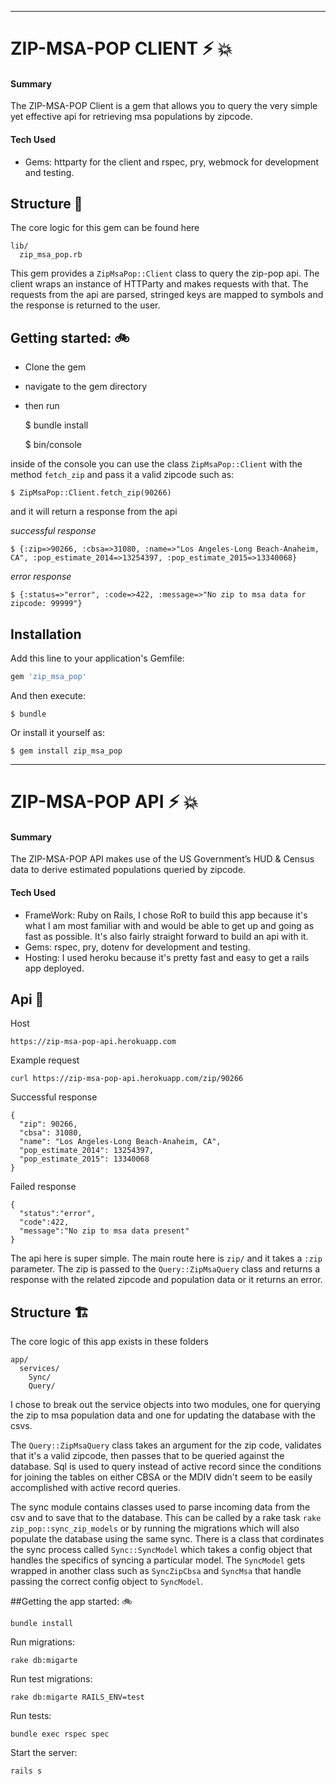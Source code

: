 ***
# ZIP-MSA-POP CLIENT :zap: :boom:

#### Summary
The ZIP-MSA-POP Client is a gem that allows you to query the very simple yet effective api for retrieving msa populations by zipcode.

#### Tech Used
- Gems: httparty for the client and rspec, pry, webmock for development and testing.

## Structure :european_castle:

The core logic for this gem can be found here

    lib/
      zip_msa_pop.rb

This gem provides a ```ZipMsaPop::Client``` class to query the zip-pop api. The client wraps an instance of HTTParty and makes requests with that. The requests from the api are parsed, stringed keys are mapped to symbols and the response is returned to the user.

## Getting started: :bike:

- Clone the gem
- navigate to the gem directory
- then run

    $ bundle install

    $ bin/console

inside of the console you can use the class ```ZipMsaPop::Client``` with the method ```fetch_zip``` and pass it a valid zipcode such as:

    $ ZipMsaPop::Client.fetch_zip(90266)
and it will return a response from the api

_successful response_

    $ {:zip=>90266, :cbsa=>31080, :name=>"Los Angeles-Long Beach-Anaheim, CA", :pop_estimate_2014=>13254397, :pop_estimate_2015=>13340068}

_error response_

    $ {:status=>"error", :code=>422, :message=>"No zip to msa data for zipcode: 99999"}

## Installation

Add this line to your application's Gemfile:

```ruby
gem 'zip_msa_pop'
```

And then execute:

    $ bundle

Or install it yourself as:

    $ gem install zip_msa_pop
    

***

# ZIP-MSA-POP API :zap: :boom:


#### Summary
The ZIP-MSA-POP API makes use of the US Government’s HUD & Census data to derive estimated populations queried by zipcode.

#### Tech Used
- FrameWork: Ruby on Rails, I chose RoR to build this app because it's what I am most familiar with and would be able to get up and going as fast as possible. It's also fairly straight forward to build an api with it.
- Gems: rspec, pry, dotenv for development and testing.
- Hosting: I used heroku because it's pretty fast and easy to get a rails app deployed.

## Api :satellite:

Host

    https://zip-msa-pop-api.herokuapp.com

Example request

    curl https://zip-msa-pop-api.herokuapp.com/zip/90266

Successful response

    {
      "zip": 90266,
      "cbsa": 31080,
      "name": "Los Angeles-Long Beach-Anaheim, CA",
      "pop_estimate_2014": 13254397,
      "pop_estimate_2015": 13340068
    }

Failed response

    {
      "status":"error",
      "code":422,
      "message":"No zip to msa data present"
    }


The api here is super simple. The main route here is ```zip/``` and it takes a ```:zip``` parameter. The zip is passed to the ```Query::ZipMsaQuery``` class and returns a response with the related zipcode and population data or it returns an error.

##  Structure :building_construction:

The core logic of this app exists in these folders

    app/
      services/
        Sync/
        Query/

I chose to break out the service objects into two modules, one for querying the zip to msa population data and one for updating the database with the csvs.

The ```Query::ZipMsaQuery``` class takes an argument for the zip code, validates that it's a valid zipcode, then passes that to be queried against the database. Sql is used to query instead of active record since the conditions for joining the tables on either CBSA or the MDIV didn't seem to be easily accomplished with active record queries.

The sync module contains classes used to parse incoming data from the csv and to save that to the database. This can be called by a rake task ```rake zip_pop::sync_zip_models``` or by running the migrations which will also populate the database using the same sync. There is a class that cordinates the sync process called ```Sync::SyncModel``` which takes a config object that handles the specifics of syncing a particular model. The ```SyncModel``` gets wrapped in another class such as ```SyncZipCbsa``` and ```SyncMsa``` that handle passing the correct config object to ```SyncModel```.

##Getting the app started: :bike:

    bundle install

Run migrations:

    rake db:migarte

Run test migrations:

    rake db:migarte RAILS_ENV=test

Run tests:

    bundle exec rspec spec

Start the server:

    rails s
